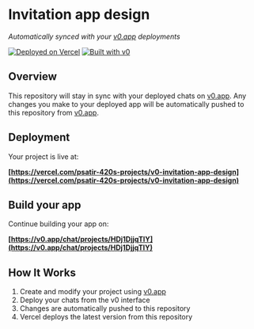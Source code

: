 # Invitation app design

*Automatically synced with your [v0.app](https://v0.app) deployments*

[![Deployed on Vercel](https://img.shields.io/badge/Deployed%20on-Vercel-black?style=for-the-badge&logo=vercel)](https://vercel.com/psatir-420s-projects/v0-invitation-app-design)
[![Built with v0](https://img.shields.io/badge/Built%20with-v0.app-black?style=for-the-badge)](https://v0.app/chat/projects/HDj1DjjqTIY)

## Overview

This repository will stay in sync with your deployed chats on [v0.app](https://v0.app).
Any changes you make to your deployed app will be automatically pushed to this repository from [v0.app](https://v0.app).

## Deployment

Your project is live at:

**[https://vercel.com/psatir-420s-projects/v0-invitation-app-design](https://vercel.com/psatir-420s-projects/v0-invitation-app-design)**

## Build your app

Continue building your app on:

**[https://v0.app/chat/projects/HDj1DjjqTIY](https://v0.app/chat/projects/HDj1DjjqTIY)**

## How It Works

1. Create and modify your project using [v0.app](https://v0.app)
2. Deploy your chats from the v0 interface
3. Changes are automatically pushed to this repository
4. Vercel deploys the latest version from this repository

